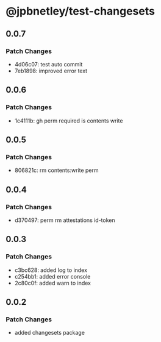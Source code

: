 # @jpbnetley/test-changesets

## 0.0.7

### Patch Changes

- 4d06c07: test auto commit
- 7eb1898: improved error text

## 0.0.6

### Patch Changes

- 1c4111b: gh perm required is contents write

## 0.0.5

### Patch Changes

- 806821c: rm contents:write perm

## 0.0.4

### Patch Changes

- d370497: perm rm attestations id-token

## 0.0.3

### Patch Changes

- c3bc628: added log to index
- c254bb1: added error console
- 2c80c0f: added warn to index

## 0.0.2

### Patch Changes

- added changesets package
